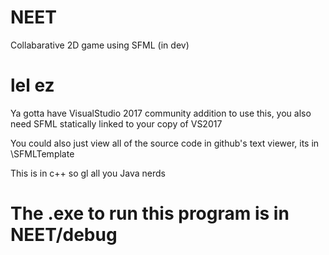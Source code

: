 # NEET

Collabarative 2D game using SFML (in dev)

# lel ez



Ya gotta have VisualStudio 2017 community addition to use this, you also need SFML statically linked to your copy of VS2017

You could also just view all of the source code in github's text viewer, its in \SFMLTemplate

This is in c++ so gl all you Java nerds

# The .exe to run this program is in NEET/debug
